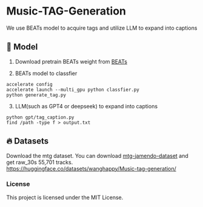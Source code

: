 # Music-TAG-Generation
We use BEATs model to acquire tags and utilize LLM to expand into captions
## 🎵 Model

1. Download pretrain BEATs weight from [BEATs](https://github.com/microsoft/unilm/tree/master/beats)

2. BEATs model to classfier
```
accelerate config
accelerate launch --multi_gpu python classfier.py
python generate_tag.py
```

3. LLM(such as GPT4 or deepseek) to expand into captions
```
python gpt/tag_caption.py
find /path -type f > output.txt
```


## 🔥 Datasets

Download the mtg dataset. You can download [mtg-jamendo-dataset](https://mtg.github.io/mtg-jamendo-dataset/) and get raw_30s 55,701 tracks.
https://huggingface.co/datasets/wanghappy/Music-tag-generation/

### License
This project is licensed under the MIT License.
